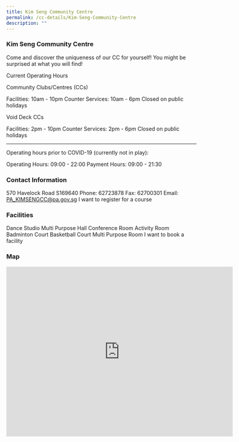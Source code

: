 ```yaml
---
title: Kim Seng Community Centre
permalink: /cc-details/Kim-Seng-Community-Centre
description: ""
---
```

### Kim Seng Community Centre

Come and discover the uniqueness of our CC for yourself! You might be surprised at what you will find!

Current Operating Hours

Community Clubs/Centres (CCs)

Facilities: 10am - 10pm
Counter Services: 10am - 6pm
Closed on public holidays

Void Deck CCs

Facilities: 2pm - 10pm
Counter Services: 2pm - 6pm
Closed on public holidays

-------

Operating hours prior to COVID-19 (currently not in play):

Operating Hours: 09:00 - 22:00
Payment Hours: 09:00 - 21:30

### Contact Information
570 Havelock Road S169640
Phone: 62723878
Fax: 62700301
Email: PA_KIMSENGCC@pa.gov.sg
I want to register for a course

### Facilities
Dance Studio
Multi Purpose Hall
Conference Room
Activity Room
Badminton Court
Basketball Court
Multi Purpose Room
I want to book a facility

### Map
<iframe src="https://www.google.com/maps/embed?pb=!1m18!1m12!1m3!1d3988.807827647549!2d103.82873456533122!3d1.2895459621240293!2m3!1f0!2f0!3f0!3m2!1i1024!2i768!4f13.1!3m3!1m2!1s0x31da1982838beec7%3A0xfbcd62cdd9a157c!2sKim%20Seng%20Community%20Centre!5e0!3m2!1sen!2ssg!4v1661241010594!5m2!1sen!2ssg" width="600" height="450" style="border:0;" allowfullscreen="" loading="lazy" ></iframe>